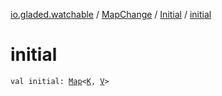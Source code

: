 [io.gladed.watchable](../../index.md) / [MapChange](../index.md) / [Initial](index.md) / [initial](./initial.md)

# initial

`val initial: `[`Map`](https://kotlinlang.org/api/latest/jvm/stdlib/kotlin.collections/-map/index.html)`<`[`K`](index.md#K)`, `[`V`](index.md#V)`>`